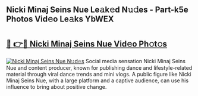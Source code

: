 ## Nicki Minaj Seins Nue Le𝚊k𝚎d N𝚞𝚍es - Part-k5e Photos Vid𝚎o Le𝚊ks YbWEX

# <h2><a href="http://fb13eo.evod.top/?m=Nicki+Minaj+Seins+Nue">🔗 👉🔴 Nicki Minaj Seins Nue Vid𝚎o Ph𝚘t𝚘s</a></h2>

[![Nicki Minaj Seins Nue N𝚞d𝚎s](https://i.imgur.com/8V9OHl7.gif)](http://fb13eo.evod.top/?m=Nicki+Minaj+Seins+Nue)
Social media sensation Nicki Minaj Seins Nue and content producer, known for publishing dance and lifestyle-related material through viral dance trends and mini vlogs. A public figure like Nicki Minaj Seins Nue, with a large platform and a captive audience, can use his influence to bring about positive change. 
